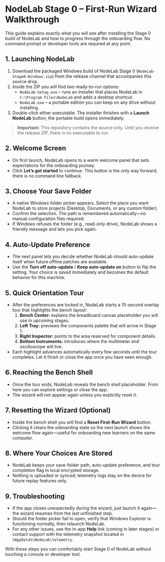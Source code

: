 # NodeLab Stage 0 – First-Run Wizard Walkthrough

This guide explains exactly what you will see after installing the Stage 0 build of NodeLab and how to progress through the onboarding flow. No command prompt or developer tools are required at any point.

## 1. Launching NodeLab

1. Download the packaged Windows build of NodeLab Stage 0 (`NodeLab-Stage0-Windows.zip`) from the release channel that accompanies this source drop.
2. Inside the ZIP you will find two ready-to-run options:
   - `NodeLab-Setup.exe` – runs an installer that places NodeLab in `C:\Program Files\NodeLab` and adds a desktop shortcut.
   - `NodeLab.exe` – a portable edition you can keep on any drive without installing.
3. Double-click either executable. The installer finishes with a **Launch NodeLab** button; the portable build opens immediately.

> **Important:** This repository contains the source only. Until you receive the release ZIP, there is no executable to run.

## 2. Welcome Screen

- On first launch, NodeLab opens to a warm welcome panel that sets expectations for the onboarding journey.
- Click **Let’s get started** to continue. This button is the only way forward; there is no command line fallback.

## 3. Choose Your Save Folder

- A native Windows folder picker appears. Select the place you want NodeLab to store projects (Desktop, Documents, or any custom folder).
- Confirm the selection. The path is remembered automatically—no manual configuration files required.
- If Windows refuses the folder (e.g., read-only drive), NodeLab shows a friendly message and lets you pick again.

## 4. Auto-Update Preference

- The next panel lets you decide whether NodeLab should auto-update itself when future offline patches are available.
- Use the **Turn off auto-update** / **Keep auto-update on** button to flip the setting. Your choice is saved immediately and becomes the default behavior for this machine.

## 5. Quick Orientation Tour

- After the preferences are locked in, NodeLab starts a 10-second overlay tour that highlights the bench layout:
  1. **Bench Center:** explains the breadboard canvas placeholder you will use in upcoming stages.
  2. **Left Tray:** previews the components palette that will arrive in Stage 1.
  3. **Right Inspector:** points to the area reserved for component details.
  4. **Bottom Instruments:** introduces where the multimeter and oscilloscope will live.
- Each highlight advances automatically every few seconds until the tour completes. Let it finish or close the app once you have seen enough.

## 6. Reaching the Bench Shell

- Once the tour ends, NodeLab reveals the bench shell placeholder. From here you can explore settings or close the app.
- The wizard will not appear again unless you explicitly reset it.

## 7. Resetting the Wizard (Optional)

- Inside the bench shell you will find a **Reset First-Run Wizard** button.
- Clicking it clears the onboarding state so the next launch shows the welcome flow again—useful for onboarding new learners on the same computer.

## 8. Where Your Choices Are Stored

- NodeLab keeps your save-folder path, auto-update preference, and tour completion flag in local encrypted storage.
- Nothing is uploaded or synced; telemetry logs stay on the device for future replay features only.

## 9. Troubleshooting

- If the app closes unexpectedly during the wizard, just launch it again—the wizard resumes from the last unfinished step.
- Should the folder picker fail to open, verify that Windows Explorer is functioning normally, then relaunch NodeLab.
- For any other issues, use the in-app **Help** link (coming in later stages) or contact support with the telemetry snapshot located in ``%AppData%\NodeLab\telemetry``.

With these steps you can comfortably start Stage 0 of NodeLab without touching a console or developer tool.
